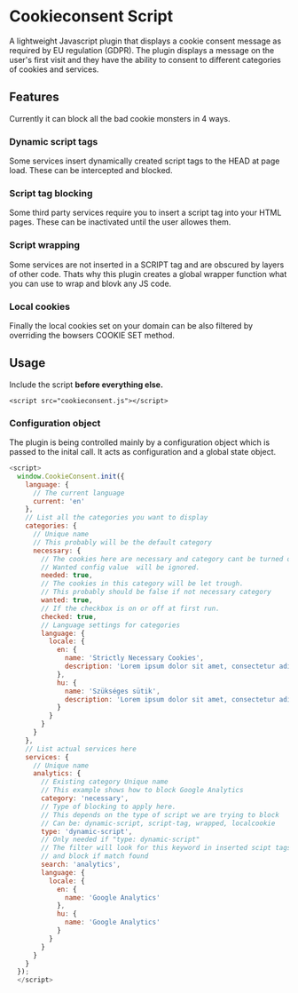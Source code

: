 # Cookieconsent Script

A lightweight Javascript plugin that displays a cookie consent message as required by EU regulation (GDPR). The plugin displays a message on the user's first visit and they have the ability to consent to different categories of cookies and services.

## Features

Currently it can block all the bad cookie monsters in 4 ways.

### Dynamic script tags

Some services insert dynamically created script tags to the HEAD at page load. These can be intercepted and blocked.

### Script tag blocking

Some third party services require you to insert a script tag into your HTML pages. These can be inactivated until the user allowes them.

### Script wrapping

Some services are not inserted in a SCRIPT tag and are obscured by layers of other code. Thats why this plugin creates a global wrapper function what you can use to wrap and blovk any JS code.

### Local cookies

Finally the local cookies set on your domain can be also filtered by overriding the bowsers COOKIE SET method.

## Usage

Include the script **before everything else.**

```
<script src="cookieconsent.js"></script>
```

### Configuration object

The plugin is being controlled mainly by a configuration object which is passed to the inital call. It acts as configuration and a global state object.

```javascript
<script>
  window.CookieConsent.init({
    language: {
      // The current language
      current: 'en'
    },
    // List all the categories you want to display
    categories: {
      // Unique name
      // This probably will be the default category
      necessary: {
        // The cookies here are necessary and category cant be turned off.
        // Wanted config value  will be ignored.
        needed: true,
        // The cookies in this category will be let trough.
        // This probably should be false if not necessary category
        wanted: true,
        // If the checkbox is on or off at first run.
        checked: true,
        // Language settings for categories
        language: {
          locale: {
            en: {
              name: 'Strictly Necessary Cookies',
              description: 'Lorem ipsum dolor sit amet, consectetur adipiscing elit. Curabitur eu commodo est, nec gravida odio. Suspendisse scelerisque a ex nec semper.',
            },
            hu: {
              name: 'Szükséges sütik',
              description: 'Lorem ipsum dolor sit amet, consectetur adipiscing elit. Curabitur eu commodo est, nec gravida odio. Suspendisse scelerisque a ex nec semper.',
            }
          }
        }
      }
    },
    // List actual services here
    services: {
      // Unique name
      analytics: {
        // Existing category Unique name
        // This example shows how to block Google Analytics
        category: 'necessary',
        // Type of blocking to apply here.
        // This depends on the type of script we are trying to block
        // Can be: dynamic-script, script-tag, wrapped, localcookie
        type: 'dynamic-script',
        // Only needed if "type: dynamic-script"
        // The filter will look for this keyword in inserted scipt tags
        // and block if match found
        search: 'analytics',
        language: {
          locale: {
            en: {
              name: 'Google Analytics'
            },
            hu: {
              name: 'Google Analytics'
            }
          }
        }
      }
    }
  });
  </script>
```